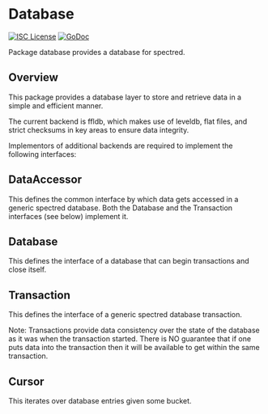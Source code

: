 # Database

[![ISC License](http://img.shields.io/badge/license-ISC-blue.svg)](https://choosealicense.com/licenses/isc/)
[![GoDoc](https://img.shields.io/badge/godoc-reference-blue.svg)](http://godoc.org/github.com/spectre-project/spectred/database)

Package database provides a database for spectred.

## Overview

This package provides a database layer to store and retrieve data in
a simple and efficient manner.

The current backend is ffldb, which makes use of leveldb, flat files,
and strict checksums in key areas to ensure data integrity.

Implementors of additional backends are required to implement the
following interfaces:

## DataAccessor

This defines the common interface by which data gets accessed in a
generic spectred database. Both the Database and the Transaction
interfaces (see below) implement it.

## Database

This defines the interface of a database that can begin transactions
and close itself.

## Transaction

This defines the interface of a generic spectred database transaction.

Note: Transactions provide data consistency over the state of the
database as it was when the transaction started. There is NO guarantee
that if one puts data into the transaction then it will be available
to get within the same transaction.

## Cursor

This iterates over database entries given some bucket.
